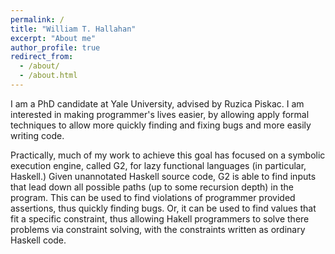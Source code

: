 ```yaml
---
permalink: /
title: "William T. Hallahan"
excerpt: "About me"
author_profile: true
redirect_from: 
  - /about/
  - /about.html
---
```


I am a PhD candidate at Yale University, advised by Ruzica Piskac.  I am interested in making programmer's lives easier, by allowing apply formal techniques to allow more quickly finding and fixing bugs and more easily writing code.  

Practically, much of my work to achieve this goal has focused on a symbolic execution engine, called G2, for lazy functional languages (in particular, Haskell.)  Given unannotated Haskell source code, G2 is able to find inputs that lead down all possible paths (up to some recursion depth) in the program.  This can be used to find violations of programmer provided assertions, thus quickly finding bugs.  Or, it can be used to find values that fit a specific constraint, thus allowing Hakell programmers to solve there problems via constraint solving, with the constraints written as ordinary Haskell code.